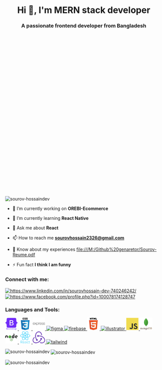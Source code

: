 
<h1 align="center">Hi 👋, I'm MERN stack developer</h1>
<h3 align="center">A passionate frontend developer from Bangladesh</h3>
<p align="right" width="400">
  <svg xmlns="http://www.w3.org/2000/svg" xmlns:xlink="http://www.w3.org/1999/xlink" viewBox="0 0 500 500" width="500" height="500" preserveAspectRatio="xMidYMid meet" style="width: 100%; height: 100%; transform: translate3d(0px, 0px, 0px); content-visibility: visible;"><defs><clipPath id="__lottie_element_5726"><rect width="500" height="500" x="0" y="0"></rect></clipPath></defs><g clip-path="url(#__lottie_element_5726)"><g transform="matrix(1,0,0,1,250,250)" opacity="1" style="display: block;"><g opacity="1" transform="matrix(1,0,0,1,3,-16)"><path stroke-linecap="round" stroke-linejoin="round" fill-opacity="0" stroke="rgb(0,35,196)" stroke-opacity="1" stroke-width="20" d="M0 0"></path></g></g><g transform="matrix(1,0,0,1,250,250)" opacity="1" style="display: block;"><g opacity="1" transform="matrix(1,0,0,1,0,0)"><path stroke-linecap="round" stroke-linejoin="miter" fill-opacity="0" stroke-miterlimit="4" stroke="rgb(255,92,244)" stroke-opacity="1" stroke-width="20" d="M0 0"></path></g></g><g transform="matrix(1,0,0,1,250,250)" opacity="1" style="display: none;"><g opacity="1" transform="matrix(1,0,0,1,0,0)"><path stroke-linecap="round" stroke-linejoin="round" fill-opacity="0" stroke="rgb(255,92,244)" stroke-opacity="1" stroke-width="20" d=" M18.5,-47.25 C18.5,-47.25 0.625,-16.75 0.625,-16.75 C0.625,-16.75 -19,16.25 -19,16.25"></path></g></g><g transform="matrix(1,0,0,1,368.25,250)" opacity="1" style="display: none;"><g opacity="1" transform="matrix(1,0,0,1,0,0)"><path stroke-linecap="round" stroke-linejoin="round" fill-opacity="0" stroke="rgb(255,92,244)" stroke-opacity="1" stroke-width="20" d=" M-98.875,-48.375 C-98.875,-48.375 -119.125,-14.5 -119.125,-14.5 C-119.125,-14.5 -136.75,15.25 -136.75,15.25"></path></g></g></g></svg>
</p>
<p align="left"> <img src="https://komarev.com/ghpvc/?username=sourov-hossaindev&label=Profile%20views&color=0e75b6&style=flat" alt="sourov-hossaindev" /> </p>

- 🔭 I’m currently working on **OREBI-Ecommerce**

- 🌱 I’m currently learning **React Native**

- 💬 Ask me about **React**

- 📫 How to reach me **sourovhossain2326@gmail.com**

- 📄 Know about my experiences [file:///M:/Github%20genaretor/Sourov-Reume.pdf](file:///M:/Github%20genaretor/Sourov-Reume.pdf)

- ⚡ Fun fact **I think I am funny**

<h3 align="left">Connect with me:</h3>
<p align="left">
<a href="https://linkedin.com/in/https://www.linkedin.com/in/sourovhossain-dev-740246242/" target="blank"><img align="center" src="https://raw.githubusercontent.com/rahuldkjain/github-profile-readme-generator/master/src/images/icons/Social/linked-in-alt.svg" alt="https://www.linkedin.com/in/sourovhossain-dev-740246242/" height="30" width="40" /></a>
<a href="https://fb.com/https://www.facebook.com/profile.php?id=100078174128747" target="blank"><img align="center" src="https://raw.githubusercontent.com/rahuldkjain/github-profile-readme-generator/master/src/images/icons/Social/facebook.svg" alt="https://www.facebook.com/profile.php?id=100078174128747" height="30" width="40" /></a>
</p>

<h3 align="left">Languages and Tools:</h3>
<p align="left"> <a href="https://getbootstrap.com" target="_blank" rel="noreferrer"> <img src="https://raw.githubusercontent.com/devicons/devicon/master/icons/bootstrap/bootstrap-plain-wordmark.svg" alt="bootstrap" width="40" height="40"/> </a> <a href="https://www.w3schools.com/css/" target="_blank" rel="noreferrer"> <img src="https://raw.githubusercontent.com/devicons/devicon/master/icons/css3/css3-original-wordmark.svg" alt="css3" width="40" height="40"/> </a> <a href="https://expressjs.com" target="_blank" rel="noreferrer"> <img src="https://raw.githubusercontent.com/devicons/devicon/master/icons/express/express-original-wordmark.svg" alt="express" width="40" height="40"/> </a> <a href="https://www.figma.com/" target="_blank" rel="noreferrer"> <img src="https://www.vectorlogo.zone/logos/figma/figma-icon.svg" alt="figma" width="40" height="40"/> </a> <a href="https://firebase.google.com/" target="_blank" rel="noreferrer"> <img src="https://www.vectorlogo.zone/logos/firebase/firebase-icon.svg" alt="firebase" width="40" height="40"/> </a> <a href="https://www.w3.org/html/" target="_blank" rel="noreferrer"> <img src="https://raw.githubusercontent.com/devicons/devicon/master/icons/html5/html5-original-wordmark.svg" alt="html5" width="40" height="40"/> </a> <a href="https://www.adobe.com/in/products/illustrator.html" target="_blank" rel="noreferrer"> <img src="https://www.vectorlogo.zone/logos/adobe_illustrator/adobe_illustrator-icon.svg" alt="illustrator" width="40" height="40"/> </a> <a href="https://developer.mozilla.org/en-US/docs/Web/JavaScript" target="_blank" rel="noreferrer"> <img src="https://raw.githubusercontent.com/devicons/devicon/master/icons/javascript/javascript-original.svg" alt="javascript" width="40" height="40"/> </a> <a href="https://www.mongodb.com/" target="_blank" rel="noreferrer"> <img src="https://raw.githubusercontent.com/devicons/devicon/master/icons/mongodb/mongodb-original-wordmark.svg" alt="mongodb" width="40" height="40"/> </a> <a href="https://nodejs.org" target="_blank" rel="noreferrer"> <img src="https://raw.githubusercontent.com/devicons/devicon/master/icons/nodejs/nodejs-original-wordmark.svg" alt="nodejs" width="40" height="40"/> </a> <a href="https://reactjs.org/" target="_blank" rel="noreferrer"> <img src="https://raw.githubusercontent.com/devicons/devicon/master/icons/react/react-original-wordmark.svg" alt="react" width="40" height="40"/> </a> <a href="https://redux.js.org" target="_blank" rel="noreferrer"> <img src="https://raw.githubusercontent.com/devicons/devicon/master/icons/redux/redux-original.svg" alt="redux" width="40" height="40"/> </a> <a href="https://tailwindcss.com/" target="_blank" rel="noreferrer"> <img src="https://www.vectorlogo.zone/logos/tailwindcss/tailwindcss-icon.svg" alt="tailwind" width="40" height="40"/> </a> </p>

<p><img align="left" src="https://github-readme-stats.vercel.app/api/top-langs?username=sourov-hossaindev&show_icons=true&locale=en&layout=compact" alt="sourov-hossaindev" /></p>

<p>&nbsp;<img align="center" src="https://github-readme-stats.vercel.app/api?username=sourov-hossaindev&show_icons=true&locale=en" alt="sourov-hossaindev" /></p>

<p><img align="center" src="https://github-readme-streak-stats.herokuapp.com/?user=sourov-hossaindev&" alt="sourov-hossaindev" /></p>
